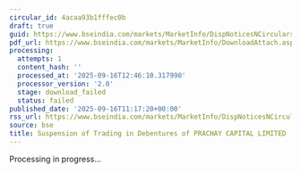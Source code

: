 ```yaml
---
circular_id: 4acaa93b1fffec0b
draft: true
guid: https://www.bseindia.com/markets/MarketInfo/DispNoticesNCirculars.aspx?Noticeid={B3A772B0-FFCD-4F47-9FA1-8E8BBCA9732A}&noticeno=20250916-37&dt=09/16/2025&icount=37&totcount=62&flag=0
pdf_url: https://www.bseindia.com/markets/MarketInfo/DownloadAttach.aspx?id=20250916-37&attachedId=
processing:
  attempts: 1
  content_hash: ''
  processed_at: '2025-09-16T12:46:10.317990'
  processor_version: '2.0'
  stage: download_failed
  status: failed
published_date: '2025-09-16T11:17:20+00:00'
rss_url: https://www.bseindia.com/markets/MarketInfo/DispNoticesNCirculars.aspx?Noticeid={B3A772B0-FFCD-4F47-9FA1-8E8BBCA9732A}&noticeno=20250916-37&dt=09/16/2025&icount=37&totcount=62&flag=0
source: bse
title: Suspension of Trading in Debentures of PRACHAY CAPITAL LIMITED
---
```


Processing in progress...